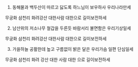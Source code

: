 1. 동해물과 백두산이 마르고 닳도록
하느님이 보우하사 우리나라만세

무궁화 삼천리 화려강산
대한사람 대한으로 길이보전하세

2. 남산위의 저소나무 철갑을 두른듯
바람서리 불면함은 우리기상일세

무궁화 삼천리 화려강산
대한사람 대한으로 길이보전하세

3. 가을하늘 공활한데 높고 구름없이
밝은 달은 우리가슴 일편 단심일세

무궁화 삼천리 화려 강산
대한 사람 대한 으로 길이보전하세